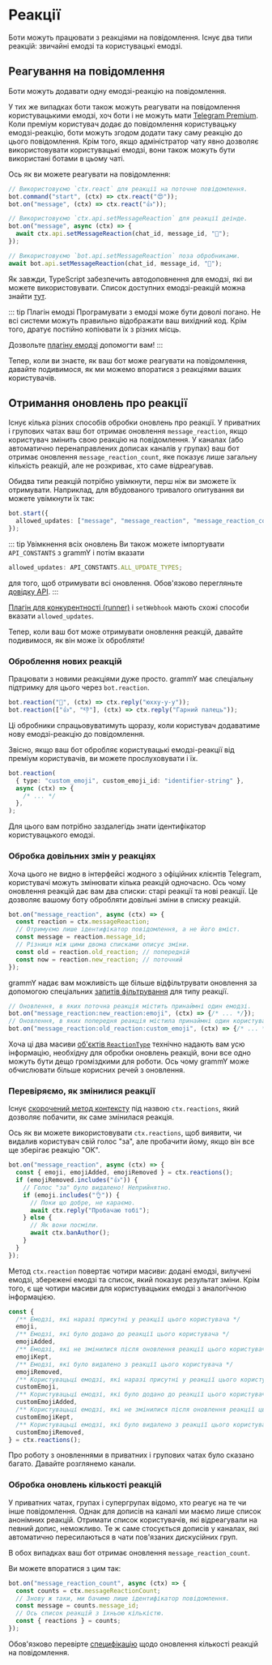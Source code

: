 # Реакції

Боти можуть працювати з реакціями на повідомлення.
Існує два типи реакцій: звичайні емодзі та користувацькі емодзі.

## Реагування на повідомлення

Боти можуть додавати одну емодзі-реакцію на повідомлення.

У тих же випадках боти також можуть реагувати на повідомлення користувацькими емодзі, хоч боти і не можуть мати [Telegram Premium](https://telegram.org/faq_premium?setln=uk).
Коли преміум користувач додає до повідомлення користувацьку емодзі-реакцію, боти можуть згодом додати таку саму реакцію до цього повідомлення.
Крім того, якщо адміністратор чату явно дозволяє використовувати користувацькі емодзі, вони також можуть бути використані ботами в цьому чаті.

Ось як ви можете реагувати на повідомлення:

```ts
// Використовуємо `ctx.react` для реакції на поточне повідомлення.
bot.command("start", (ctx) => ctx.react("😍"));
bot.on("message", (ctx) => ctx.react("👍"));

// Використовуємо `ctx.api.setMessageReaction` для реакції деінде.
bot.on("message", async (ctx) => {
  await ctx.api.setMessageReaction(chat_id, message_id, "🎉");
});

// Використовуємо `bot.api.setMessageReaction` поза обробниками.
await bot.api.setMessageReaction(chat_id, message_id, "💯");
```

Як завжди, TypeScript забезпечить автодоповнення для емодзі, які ви можете використовувати.
Список доступних емодзі-реакцій можна знайти [тут](https://core.telegram.org/bots/api#reactiontypeemoji).

::: tip Плагін емодзі
Програмувати з емодзі може бути доволі погано.
Не всі системи можуть правильно відображати ваш вихідний код.
Крім того, дратує постійно копіювати їх з різних місць.

Дозвольте [плагіну емодзі](../plugins/emoji.md#корисні-дані-для-реакціи) допомогти вам!
:::

Тепер, коли ви знаєте, як ваш бот може реагувати на повідомлення, давайте подивимося, як ми можемо впоратися з реакціями ваших користувачів.

## Отримання оновлень про реакції

Існує кілька різних способів обробки оновлень про реакції.
У приватних і групових чатах ваш бот отримає оновлення `message_reaction`, якщо користувач змінить свою реакцію на повідомлення.
У каналах (або автоматично перенаправлених дописах каналів у групах) ваш бот отримає оновлення `message_reaction_count`, яке показує лише загальну кількість реакцій, але не розкриває, хто саме відреагував.

Обидва типи реакцій потрібно увімкнути, перш ніж ви зможете їх отримувати.
Наприклад, для вбудованого тривалого опитування ви можете увімкнути їх так:

```ts
bot.start({
  allowed_updates: ["message", "message_reaction", "message_reaction_count"],
});
```

::: tip Увімкнення всіх оновлень
Ви також можете імпортувати `API_CONSTANTS` з grammY і потім вказати

```ts
allowed_updates: API_CONSTANTS.ALL_UPDATE_TYPES;
```

для того, щоб отримувати всі оновлення.
Обов'язково перегляньте [довідку API](/ref/core/ApiConstants#ALL_UPDATE_TYPES).
:::

[Плагін для конкурентності (runner)](../plugins/runner#просунуті-параметри) і `setWebhook` мають схожі способи вказати `allowed_updates`.

Тепер, коли ваш бот може отримувати оновлення реакцій, давайте подивимося, як він може їх обробляти!

### Оброблення нових реакцій

Працювати з новими реакціями дуже просто.
grammY має спеціальну підтримку для цього через `bot.reaction`.

```ts
bot.reaction("🎉", (ctx) => ctx.reply("юхху-у-у"));
bot.reaction(["👍", "👎"], (ctx) => ctx.reply("Гарний палець"));
```

Ці обробники спрацьовуватимуть щоразу, коли користувач додаватиме нову емодзі-реакцію до повідомлення.

Звісно, якщо ваш бот обробляє користувацькі емодзі-реакції від преміум користувачів, ви можете прослуховувати і їх.

```ts
bot.reaction(
  { type: "custom_emoji", custom_emoji_id: "identifier-string" },
  async (ctx) => {
    /* ... */
  },
);
```

Для цього вам потрібно заздалегідь знати ідентифікатор користувацького емодзі.

### Обробка довільних змін у реакціях

Хоча цього не видно в інтерфейсі жодного з офіційних клієнтів Telegram, користувачі можуть змінювати кілька реакцій одночасно.
Ось чому оновлення реакцій дає вам два списки: старі реакції та нові реакції.
Це дозволяє вашому боту обробляти довільні зміни в списку реакцій.

```ts
bot.on("message_reaction", async (ctx) => {
  const reaction = ctx.messageReaction;
  // Отримуємо лише ідентифікатор повідомлення, а не його вміст.
  const message = reaction.message_id;
  // Різниця між цими двома списками описує зміни.
  const old = reaction.old_reaction; // попередній
  const now = reaction.new_reaction; // поточний
});
```

grammY надає вам можливість ще більше відфільтрувати оновлення за допомогою спеціальних [запитів фільтрування](./filter-queries) для типу реакції.

```ts
// Оновлення, в яких поточна реакція містить принаймні один емодзі.
bot.on("message_reaction:new_reaction:emoji", (ctx) => {/* ... */});
// Оновлення, в яких попередня реакція містила принаймні один користувацький емодзі.
bot.on("message_reaction:old_reaction:custom_emoji", (ctx) => {/* ... */});
```

Хоча ці два масиви [об'єктів `ReactionType`](https://core.telegram.org/bots/api#reactiontype) технічно надають вам усю інформацію, необхідну для обробки оновлень реакцій, вони все одно можуть бути дещо громіздкими для роботи.
Ось чому grammY може обчислювати більше корисних речей з оновлення.

### Перевіряємо, як змінилися реакції

Існує [скорочений метод контексту](./context#скорочені-методи) під назвою `ctx.reactions`, який дозволяє побачити, як саме змінилася реакція.

Ось як ви можете використовувати `ctx.reactions`, щоб виявити, чи видалив користувач свій голос "за", але пробачити йому, якщо він все ще зберігає реакцію "ОК".

```ts
bot.on("message_reaction", async (ctx) => {
  const { emoji, emojiAdded, emojiRemoved } = ctx.reactions();
  if (emojiRemoved.includes("👍")) {
    // Голос "за" було видалено! Неприйнятно.
    if (emoji.includes("👌")) {
      // Поки що добре, не караємо.
      await ctx.reply("Пробачаю тобі");
    } else {
      // Як вони посміли.
      await ctx.banAuthor();
    }
  }
});
```

Метод `ctx.reaction` повертає чотири масиви: додані емодзі, вилучені емодзі, збережені емодзі та список, який показує результат зміни.
Крім того, є ще чотири масиви для користувацьких емодзі з аналогічною інформацією.

```ts
const {
  /** Емодзі, які наразі присутні у реакції цього користувача */
  emoji,
  /** Емодзі, які було додано до реакції цього користувача */
  emojiAdded,
  /** Емодзі, які не змінилися після оновлення реакції цього користувача */
  emojiKept,
  /** Емодзі, які було видалено з реакції цього користувача */
  emojiRemoved,
  /** Користувацьці емодзі, які наразі присутні у реакції цього користувача */
  customEmoji,
  /** Користувацьці емодзі, які було додано до реакції цього користувача */
  customEmojiAdded,
  /** Користувацьці емодзі, які не змінилися після оновлення реакції цього користувача */
  customEmojiKept,
  /** Користувацьці емодзі, які було видалено з реакції цього користувача */
  customEmojiRemoved,
} = ctx.reactions();
```

Про роботу з оновленнями в приватних і групових чатах було сказано багато.
Давайте розглянемо канали.

### Обробка оновлень кількості реакцій

У приватних чатах, групах і супергрупах відомо, хто реагує на те чи інше повідомлення.
Однак для дописів на каналі ми маємо лише список анонімних реакцій.
Отримати список користувачів, які відреагували на певний допис, неможливо.
Те ж саме стосується дописів у каналах, які автоматично пересилаються в чати пов'язаних дискусійних груп.

В обох випадках ваш бот отримає оновлення `message_reaction_count`.

Ви можете впоратися з цим так:

```ts
bot.on("message_reaction_count", async (ctx) => {
  const counts = ctx.messageReactionCount;
  // Знову ж таки, ми бачимо лише ідентифікатор повідомлення.
  const message = counts.message_id;
  // Ось список реакцій з їхньою кількістю.
  const { reactions } = counts;
});
```

Обов'язково перевірте [специфікацію](https://core.telegram.org/bots/api#messagereactioncountupdated) щодо оновлення кількості реакцій на повідомлення.
